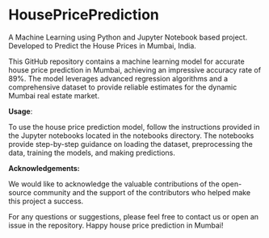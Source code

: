 # HousePricePrediction
A Machine Learning using Python and Jupyter Notebook based project. Developed to Predict the House Prices in Mumbai, India.

This GitHub repository contains a machine learning model for accurate house price prediction in Mumbai, achieving an impressive accuracy rate of 89%. The model leverages advanced regression algorithms and a comprehensive dataset to provide reliable estimates for the dynamic Mumbai real estate market.

**Usage**:

To use the house price prediction model, follow the instructions provided in the Jupyter notebooks located in the notebooks directory. The notebooks provide step-by-step guidance on loading the dataset, preprocessing the data, training the models, and making predictions.

**Acknowledgements:**

We would like to acknowledge the valuable contributions of the open-source community and the support of the contributors who helped make this project a success.

For any questions or suggestions, please feel free to contact us or open an issue in the repository. Happy house price prediction in Mumbai!
